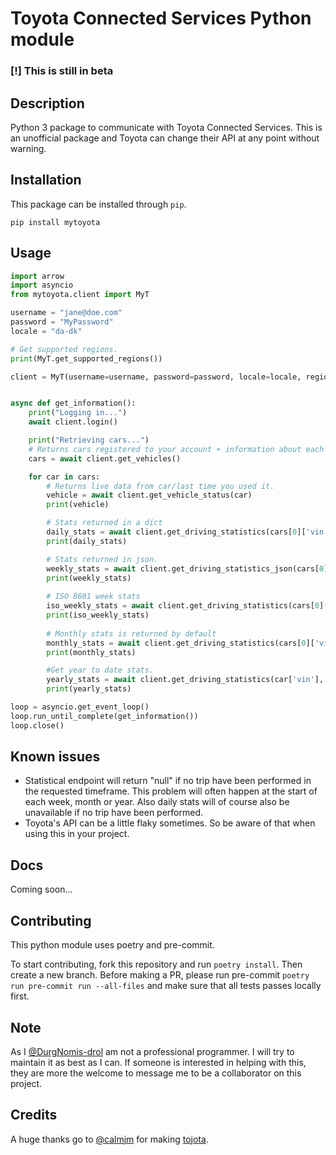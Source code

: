 # Toyota Connected Services Python module

### [!] **This is still in beta**

## Description

Python 3 package to communicate with Toyota Connected Services.
This is an unofficial package and Toyota can change their API at any point without warning.

## Installation

This package can be installed through `pip`.

```text
pip install mytoyota
```

## Usage

```python
import arrow
import asyncio
from mytoyota.client import MyT

username = "jane@doe.com"
password = "MyPassword"
locale = "da-dk"

# Get supported regions.
print(MyT.get_supported_regions())

client = MyT(username=username, password=password, locale=locale, region="europe")


async def get_information():
    print("Logging in...")
    await client.login()

    print("Retrieving cars...")
    # Returns cars registered to your account + information about each car.
    cars = await client.get_vehicles()

    for car in cars:
        # Returns live data from car/last time you used it.
        vehicle = await client.get_vehicle_status(car)
        print(vehicle)

        # Stats returned in a dict
        daily_stats = await client.get_driving_statistics(cars[0]['vin'], interval="day")
        print(daily_stats)

        # Stats returned in json.
        weekly_stats = await client.get_driving_statistics_json(cars[0]['vin'], interval="week")
        print(weekly_stats)
        
        # ISO 8601 week stats
        iso_weekly_stats = await client.get_driving_statistics(cars[0]['vin'], interval="isoweek")
        print(iso_weekly_stats)
        
        # Monthly stats is returned by default
        monthly_stats = await client.get_driving_statistics(cars[0]['vin'])
        print(monthly_stats)

        #Get year to date stats.
        yearly_stats = await client.get_driving_statistics(car['vin'], interval="year")
        print(yearly_stats)

loop = asyncio.get_event_loop()
loop.run_until_complete(get_information())
loop.close()

```

## Known issues

- Statistical endpoint will return "null" if no trip have been performed in the requested timeframe. This problem will often happen at the start of each week, month or year. Also daily stats will of course also be unavailable if no trip have been performed.
- Toyota's API can be a little flaky sometimes. So be aware of that when using this in your project.

## Docs

Coming soon...

## Contributing

This python module uses poetry and pre-commit.

To start contributing, fork this repository and run `poetry install`. Then create a new branch. Before making a PR, please run pre-commit `poetry run pre-commit run --all-files` and make sure that all tests passes locally first.

## Note

As I [@DurgNomis-drol](https://github.com/DurgNomis-drol) am not a professional programmer. I will try to maintain it as best as I can. If someone is interested in helping with this, they are more the welcome to message me to be a collaborator on this project.

## Credits

A huge thanks go to [@calmjm](https://github.com/calmjm) for making [tojota](https://github.com/calmjm/tojota).
